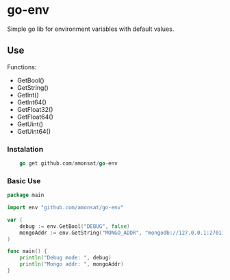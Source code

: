 # go-env

Simple go lib for environment variables with default values.

## Use

Functions:

- GetBool()
- GetString()
- GetInt()
- GetInt64()
- GetFloat32()
- GetFloat64()
- GetUint()
- GetUint64()

### Instalation

```go
    go get github.com/amonsat/go-env
```

### Basic Use

```go
package main

import env "github.com/amonsat/go-env"

var (
    debug := env.GetBool("DEBUG", false)
    mongoAddr := env.GetString("MONGO_ADDR", "mongodb://127.0.0.1:27017")
)

func main() {
    println("Debug mode: ", debug)
    println("Mongo addr: ", mongoAddr)
}
```